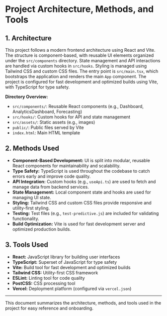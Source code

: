 # Project Architecture, Methods, and Tools

## 1. Architecture

This project follows a modern frontend architecture using React and Vite. The structure is component-based, with reusable UI elements organized under the `src/components` directory. State management and API interactions are handled via custom hooks in `src/hooks`. Styling is managed using Tailwind CSS and custom CSS files. The entry point is `src/main.tsx`, which bootstraps the application and renders the main `App` component. The project is configured for fast development and optimized builds using Vite, with TypeScript for type safety.

**Directory Overview:**
- `src/components/`: Reusable React components (e.g., Dashboard, AnalyticsDashboard, Forecasting)
- `src/hooks/`: Custom hooks for API and state management
- `src/assets/`: Static assets (e.g., images)
- `public/`: Public files served by Vite
- `index.html`: Main HTML template

## 2. Methods Used

- **Component-Based Development:** UI is split into modular, reusable React components for maintainability and scalability.
- **Type Safety:** TypeScript is used throughout the codebase to catch errors early and improve code quality.
- **API Integration:** Custom hooks (e.g., `useApi.ts`) are used to fetch and manage data from backend services.
- **State Management:** Local component state and hooks are used for managing UI state.
- **Styling:** Tailwind CSS and custom CSS files provide responsive and utility-first styling.
- **Testing:** Test files (e.g., `test-predictive.js`) are included for validating functionality.
- **Build Optimization:** Vite is used for fast development server and optimized production builds.

## 3. Tools Used

- **React:** JavaScript library for building user interfaces
- **TypeScript:** Superset of JavaScript for type safety
- **Vite:** Build tool for fast development and optimized builds
- **Tailwind CSS:** Utility-first CSS framework
- **ESLint:** Linting tool for code quality
- **PostCSS:** CSS processing tool
- **Vercel:** Deployment platform (configured via `vercel.json`)

---
This document summarizes the architecture, methods, and tools used in the project for easy reference and onboarding.
